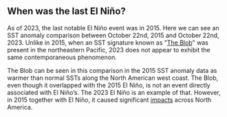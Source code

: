 ## When was the last El Niño?

As of 2023, the last notable El Niño event was in 2015. Here we can see an SST anomaly comparison between 
October 22nd, 2015 and October 22nd, 2023. Unlike in 2015, when an SST signature known as 
"[The Blob](https://www.nps.gov/articles/theblob.htm)" was present in the northeastern Pacific, 2023 does not appear to 
exhibit the same contemporaneous phenomenon. 

The Blob can be seen in this comparison in the 2015 SST anomaly data as 
warmer than normal SSTs along the North American west coast. The Blob, even though it overlapped with the 2015 El Niño, 
is not an event directly associated with El Niño’s. The 2023 El Niño is an example of that. However, in 2015 together 
with El Niño, it caused significant [impacts](https://www.fisheries.noaa.gov/feature-story/looking-back-blob-record-warming-drives-unprecedented-ocean-change) across North America.
